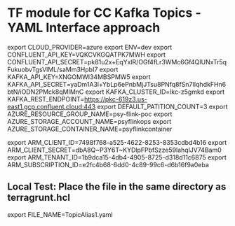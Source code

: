 # TF module for CC Kafka Topics - YAML Interface approach

export CLOUD_PROVIDER=azure
export ENV=dev
export CONFLUENT_API_KEY=VQKCVKGQATPK7MWH
export CONFLUENT_API_SECRET=pk81u2x+EqYxlR/OGf4fLr3WMc6Gf4QIUNxTr5qFukuobvTgsVlML/saMm3HpbI7
export KAFKA_API_KEY=XNGOMWI34MBSPMW5
export KAFKA_API_SECRET=yaDm1A3l+YbLp6ePnbMjJTsu8PNfq8fSn7IIqhdkFHn6btN/iODN2PMck8qMIMnC
export KAFKA_CLUSTER_ID=lkc-z5gmkd
export KAFKA_REST_ENDPOINT=https://pkc-619z3.us-east1.gcp.confluent.cloud:443
export DEFAULT_PATITION_COUNT=3
export AZURE_RESOURCE_GROUP_NAME=psy-flink-poc
export AZURE_STORAGE_ACCOUNT_NAME=psyflinkops
export AZURE_STORAGE_CONTAINER_NAME=psyflinkcontainer

export ARM_CLIENT_ID=7498f768-a525-4622-8253-8353cdbd4b16
export ARM_CLIENT_SECRET=dbA8Q~P3Y6T~KYDlpFPbfSzze59lahqlJV74Bam0
export ARM_TENANT_ID=1b9dca15-4db4-4905-8725-d318d11c6875
export ARM_SUBSCRIPTION_ID=e2fc4b68-6dd0-4c89-99c6-d6b16f9a0eba

## Local Test: Place the file in the same directory as terragrunt.hcl
export FILE_NAME=TopicAlias1.yaml